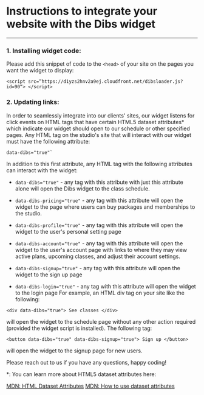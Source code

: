 # Instructions to integrate your website with the Dibs widget
---

### 1. Installing widget code:

Please add this snippet of code to the `<head>` of your site on the pages you want the widget to display:
```
<script src=“https://d1yzs2hnv2a9ej.cloudfront.net/dibsloader.js?id=90“> </script>
```
### 2. Updating links:

In order to seamlessly integrate into our clients' sites, our widget listens for click events
on HTML tags that have certain HTML5 dataset attributes* which indicate our widget should open
to our schedule or other specified pages. Any HTML tag on the studio's site that will interact
with our widget must have the following attribute:

```
data-dibs="true"`
```

In addition to this first attribute, any HTML tag with the following attributes can interact with the widget:

- `data-dibs="true"` - any tag with this attribute with just this attribute alone will open the Dibs widget to the class schedule.

- `data-dibs-pricing="true"` - any tag with this attribute will open the widget to the page where users can buy packages and memberships to the studio.

- `data-dibs-profile="true"` - any tag with this attribute will open the widget to the user's personal setting page

- `data-dibs-account="true"` - any tag with this attribute will open the widget to the user's account page with links to where they may view active plans, upcoming classes, and adjust their account settings.

- `data-dibs-signup="true"` - any tag with this attribute will open the widget to the sign up page

- `data-dibs-login="true"` - any tag with this attribute will open the widget to the login page
For example, an HTML div tag on your site like the following:

```
<div data-dibs="true"> See classes </div>
```

will open the widget to the schedule page without any other action required (provided the widget script is installed). The following tag:

```
<button data-dibs="true" data-dibs-signup="true"> Sign up </button>
```

will open the widget to the signup page for new users.

Please reach out to us if you have any questions, happy coding!

*: You can learn more about HTML5 dataset attributes here:

[MDN: HTML Dataset Attributes](https://developer.mozilla.org/en-US/docs/Web/API/HTMLElement/dataset)
[MDN: How to use dataset attributes](https://developer.mozilla.org/en-US/docs/Learn/HTML/Howto/Use_data_attributes)

